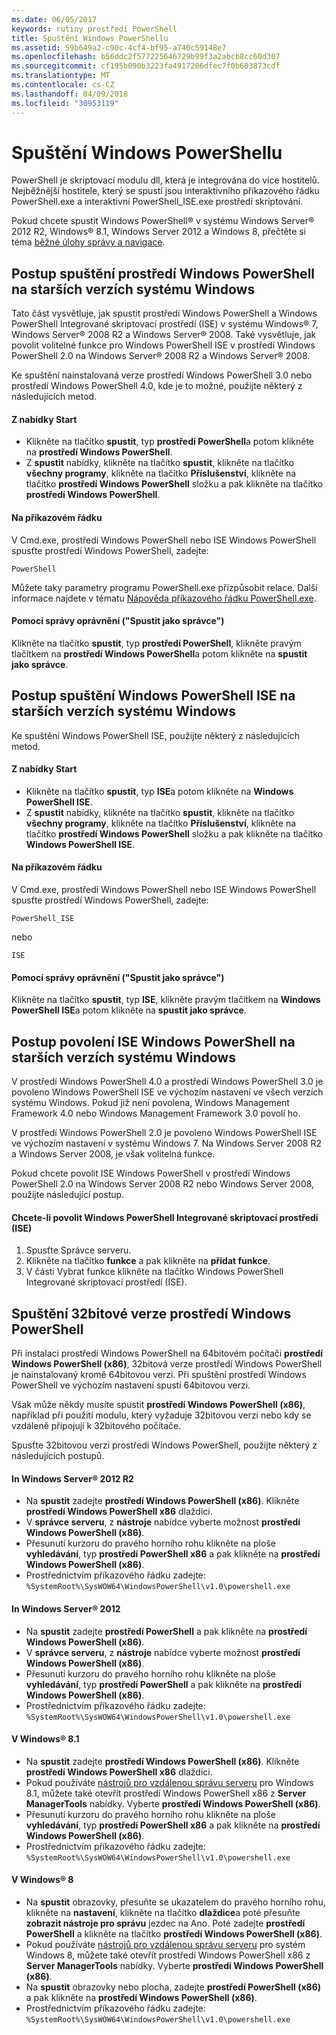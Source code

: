 ```yaml
---
ms.date: 06/05/2017
keywords: rutiny prostředí PowerShell
title: Spuštění Windows PowerShellu
ms.assetid: 59b649a2-c90c-4cf4-bf95-a740c59148e7
ms.openlocfilehash: b56ddc2f577225646729b99f3a2abcb8cc60d307
ms.sourcegitcommit: cf195b090b3223fa4917206dfec7f0b603873cdf
ms.translationtype: MT
ms.contentlocale: cs-CZ
ms.lasthandoff: 04/09/2018
ms.locfileid: "30953119"
---
```

# <a name="starting-windows-powershell"></a>Spuštění Windows PowerShellu
PowerShell je skriptovací modulu dll, která je integrována do více hostitelů.  Nejběžnější hostitele, který se spustí jsou interaktivního příkazového řádku PowerShell.exe a interaktivní PowerShell_ISE.exe prostředí skriptování.

Pokud chcete spustit Windows PowerShell® v systému Windows Server® 2012 R2, Windows® 8.1, Windows Server 2012 a Windows 8, přečtěte si téma [běžné úlohy správy a navigace](http://technet.microsoft.com/library/hh831491.aspx).

## <a name="how-to-start-windows-powershell-on-earlier-versions-of-windows"></a>Postup spuštění prostředí Windows PowerShell na starších verzích systému Windows

Tato část vysvětluje, jak spustit prostředí Windows PowerShell a Windows PowerShell Integrované skriptovací prostředí (ISE) v systému Windows® 7, Windows Server® 2008 R2 a Windows Server® 2008. Také vysvětluje, jak povolit volitelné funkce pro Windows PowerShell ISE v prostředí Windows PowerShell 2.0 na Windows Server® 2008 R2 a Windows Server® 2008.

Ke spuštění nainstalovaná verze prostředí Windows PowerShell 3.0 nebo prostředí Windows PowerShell 4.0, kde je to možné, použijte některý z následujících metod.

#### <a name="from-the-start-menu"></a>Z nabídky Start

- Klikněte na tlačítko **spustit**, typ **prostředí PowerShell**a potom klikněte na **prostředí Windows PowerShell**.
- Z **spustit** nabídky, klikněte na tlačítko **spustit**, klikněte na tlačítko **všechny programy**, klikněte na tlačítko **Příslušenství**, klikněte na tlačítko **prostředí Windows PowerShell**  složku a pak klikněte na tlačítko **prostředí Windows PowerShell**.

#### <a name="at-the-command-prompt"></a>Na příkazovém řádku

V Cmd.exe, prostředí Windows PowerShell nebo ISE Windows PowerShell spusťte prostředí Windows PowerShell, zadejte:

```
PowerShell
```

Můžete taky parametry programu PowerShell.exe přizpůsobit relace. Další informace najdete v tématu [Nápověda příkazového řádku PowerShell.exe](../core-powershell/console/PowerShell.exe-Command-Line-Help.md).

#### <a name="with-administrative-privileges-run-as-administrator"></a>Pomocí správy oprávnění ("Spustit jako správce")

Klikněte na tlačítko **spustit**, typ **prostředí PowerShell**, klikněte pravým tlačítkem na **prostředí Windows PowerShell**a potom klikněte na **spustit jako správce**.

## <a name="how-to-start-windows-powershell-ise-on-earlier-releases-of-windows"></a>Postup spuštění Windows PowerShell ISE na starších verzích systému Windows

Ke spuštění Windows PowerShell ISE, použijte některý z následujících metod.

#### <a name="from-the-start-menu"></a>Z nabídky Start

- Klikněte na tlačítko **spustit**, typ **ISE**a potom klikněte na **Windows PowerShell ISE**.
- Z **spustit** nabídky, klikněte na tlačítko **spustit**, klikněte na tlačítko **všechny programy**, klikněte na tlačítko **Příslušenství**, klikněte na tlačítko **prostředí Windows PowerShell**  složku a pak klikněte na tlačítko **Windows PowerShell ISE**.

#### <a name="at-the-command-prompt"></a>Na příkazovém řádku

V Cmd.exe, prostředí Windows PowerShell nebo ISE Windows PowerShell spusťte prostředí Windows PowerShell, zadejte:

```
PowerShell_ISE
```

nebo

```
ISE
```

#### <a name="with-administrative-privileges-run-as-administrator"></a>Pomocí správy oprávnění ("Spustit jako správce")

Klikněte na tlačítko **spustit**, typ **ISE**, klikněte pravým tlačítkem na **Windows PowerShell ISE**a potom klikněte na **spustit jako správce**.

## <a name="how-to-enable-windows-powershell-ise-on-earlier-releases-of-windows"></a>Postup povolení ISE Windows PowerShell na starších verzích systému Windows

V prostředí Windows PowerShell 4.0 a prostředí Windows PowerShell 3.0 je povoleno Windows PowerShell ISE ve výchozím nastavení ve všech verzích systému Windows. Pokud již není povolena, Windows Management Framework 4.0 nebo Windows Management Framework 3.0 povolí ho.

V prostředí Windows PowerShell 2.0 je povoleno Windows PowerShell ISE ve výchozím nastavení v systému Windows 7. Na Windows Server 2008 R2 a Windows Server 2008, je však volitelná funkce.

Pokud chcete povolit ISE Windows PowerShell v prostředí Windows PowerShell 2.0 na Windows Server 2008 R2 nebo Windows Server 2008, použijte následující postup.

#### <a name="to-enable-windows-powershell-integrated-scripting-environment-ise"></a>Chcete-li povolit Windows PowerShell Integrované skriptovací prostředí (ISE)

1. Spusťte Správce serveru.
2. Klikněte na tlačítko **funkce** a pak klikněte na **přidat funkce**.
3. V části Vybrat funkce klikněte na tlačítko Windows PowerShell Integrované skriptovací prostředí (ISE).

## <a name="starting-the-32-bit-version-of-windows-powershell"></a>Spuštění 32bitové verze prostředí Windows PowerShell

Při instalaci prostředí Windows PowerShell na 64bitovém počítači **prostředí Windows PowerShell (x86)**, 32bitová verze prostředí Windows PowerShell je nainstalovaný kromě 64bitovou verzi. Při spuštění prostředí Windows PowerShell ve výchozím nastavení spustí 64bitovou verzi.

Však může někdy musíte spustit **prostředí Windows PowerShell (x86)**, například při použití modulu, který vyžaduje 32bitovou verzi nebo kdy se vzdáleně připojují k 32bitového počítače.

Spusťte 32bitovou verzi prostředí Windows PowerShell, použijte některý z následujících postupů.

#### <a name="in-windows-server-2012-r2"></a>In Windows Server® 2012 R2

- Na **spustit** zadejte **prostředí Windows PowerShell (x86)**. Klikněte **prostředí Windows PowerShell x86** dlaždici.
- V **správce serveru**, z **nástroje** nabídce vyberte možnost **prostředí Windows PowerShell (x86)**.
- Přesunutí kurzoru do pravého horního rohu klikněte na ploše **vyhledávání**, typ **prostředí PowerShell x86** a pak klikněte na **prostředí Windows PowerShell (x86)**.
- Prostřednictvím příkazového řádku zadejte: `%SystemRoot%\SysWOW64\WindowsPowerShell\v1.0\powershell.exe`

#### <a name="in-windows-server-2012"></a>In Windows Server® 2012

- Na **spustit** zadejte **prostředí PowerShell** a pak klikněte na **prostředí Windows PowerShell (x86)**.
- V **správce serveru**, z **nástroje** nabídce vyberte možnost **prostředí Windows PowerShell (x86)**.
- Přesunutí kurzoru do pravého horního rohu klikněte na ploše **vyhledávání**, typ **prostředí PowerShell** a pak klikněte na **prostředí Windows PowerShell (x86)**.
- Prostřednictvím příkazového řádku zadejte: `%SystemRoot%\SysWOW64\WindowsPowerShell\v1.0\powershell.exe`

#### <a name="in-windows-81"></a>V Windows® 8.1

- Na **spustit** zadejte **prostředí Windows PowerShell (x86)**. Klikněte **prostředí Windows PowerShell x86** dlaždici.
- Pokud používáte [nástrojů pro vzdálenou správu serveru](http://go.microsoft.com/fwlink/?LinkID=304145) pro Windows 8.1, můžete také otevřít prostředí Windows PowerShell x86 z **Server ManagerTools** nabídky.
  Vyberte **prostředí Windows PowerShell (x86)**.
- Přesunutí kurzoru do pravého horního rohu klikněte na ploše **vyhledávání**, typ **prostředí PowerShell x86** a pak klikněte na **prostředí Windows PowerShell (x86)**.
- Prostřednictvím příkazového řádku zadejte: `%SystemRoot%\SysWOW64\WindowsPowerShell\v1.0\powershell.exe`

#### <a name="in-windows-8"></a>V Windows® 8

- Na **spustit** obrazovky, přesuňte se ukazatelem do pravého horního rohu, klikněte na **nastavení**, klikněte na tlačítko **dlaždice**a poté přesuňte **zobrazit nástroje pro správu** jezdec na Ano. Poté zadejte **prostředí PowerShell** a klikněte na tlačítko **prostředí Windows PowerShell (x86)**.
- Pokud používáte [nástrojů pro vzdálenou správu serveru](http://www.microsoft.com/download/details.aspx?id=28972) pro systém Windows 8, můžete také otevřít prostředí Windows PowerShell x86 z **Server ManagerTools** nabídky. Vyberte **prostředí Windows PowerShell (x86)**.
- Na **spustit** obrazovky nebo plocha, zadejte **prostředí PowerShell (x86)** a pak klikněte na **prostředí Windows PowerShell (x86)**.
- Prostřednictvím příkazového řádku zadejte: `%SystemRoot%\SysWOW64\WindowsPowerShell\v1.0\powershell.exe`